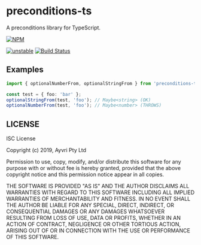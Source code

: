 # preconditions-ts

A preconditions library for TypeScript.

[![NPM](https://nodei.co/npm/preconditions-ts.png)](https://nodei.co/npm/preconditions-ts/)

[![unstable](https://img.shields.io/badge/stability-unstable-yellowgreen.svg)](https://github.com/dominictarr/stability#unstable) [![Build Status](https://api.travis-ci.org/DamonOehlman/preconditions-ts.svg?branch=master)](https://travis-ci.org/DamonOehlman/preconditions-ts)

## Examples

```ts
import { optionalNumberFrom, optionalStringFrom } from 'preconditions-ts';

const test = { foo: 'bar' };
optionalStringFrom(test, 'foo'); // Maybe<string> (OK)
optionalNumberFrom(test, 'foo'); // Maybe<number> (THROWS)
```

## LICENSE

ISC License

Copyright (c) 2019, Ayvri Pty Ltd

Permission to use, copy, modify, and/or distribute this software for any
purpose with or without fee is hereby granted, provided that the above
copyright notice and this permission notice appear in all copies.

THE SOFTWARE IS PROVIDED "AS IS" AND THE AUTHOR DISCLAIMS ALL WARRANTIES
WITH REGARD TO THIS SOFTWARE INCLUDING ALL IMPLIED WARRANTIES OF
MERCHANTABILITY AND FITNESS. IN NO EVENT SHALL THE AUTHOR BE LIABLE FOR
ANY SPECIAL, DIRECT, INDIRECT, OR CONSEQUENTIAL DAMAGES OR ANY DAMAGES
WHATSOEVER RESULTING FROM LOSS OF USE, DATA OR PROFITS, WHETHER IN AN
ACTION OF CONTRACT, NEGLIGENCE OR OTHER TORTIOUS ACTION, ARISING OUT OF
OR IN CONNECTION WITH THE USE OR PERFORMANCE OF THIS SOFTWARE.
